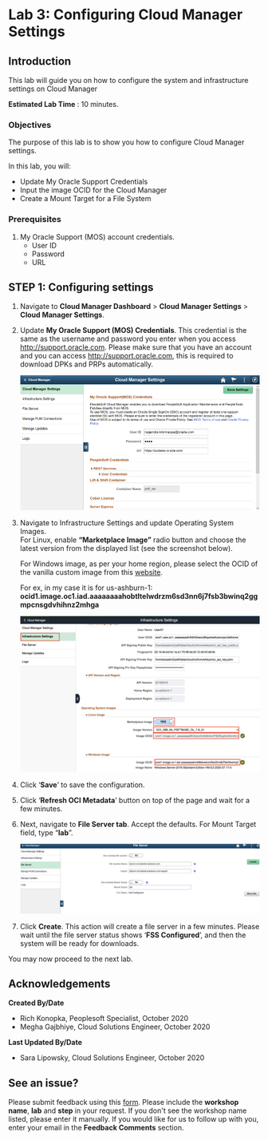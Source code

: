 # Lab 3: Configuring Cloud Manager Settings

## Introduction
This lab will guide you on how to configure the system and infrastructure settings on Cloud Manager

**Estimated Lab Time** : 10 minutes.

### Objectives
The purpose of this lab is to show you how to configure Cloud Manager settings.

In this lab, you will:
* Update My Oracle Support Credentials
* Input the image OCID for the Cloud Manager
* Create a Mount Target for a File System

### Prerequisites
1. My Oracle Support (MOS) account credentials.
    - User ID
    - Password
    - URL

## **STEP 1**: Configuring settings

1.	Navigate to **Cloud Manager Dashboard** > **Cloud Manager Settings** > **Cloud Manager Settings**.

2.	Update **My Oracle Support (MOS) Credentials**. This credential is the same as the username and password you enter when you access http://support.oracle.com. Please make sure that you have an account and you can access http://support.oracle.com, this is required to download DPKs and PRPs automatically. 

    ![](./images/1.png "")

3.	Navigate to Infrastructure Settings and update Operating System Images.     
    For Linux, enable **“Marketplace Image”** radio button and choose the latest version from the displayed list (see the screenshot below).

    For Windows image, as per your home region, please select the OCID of the vanilla custom image from this [website](https://docs.cloud.oracle.com/en-us/iaas/images/image/146ab34c-064a-4255-b5ea-e26bbfa6591d/).

    For ex, in my case it is for us-ashburn-1:	**ocid1.image.oc1.iad.aaaaaaaahobtltelwdrzm6sd3nn6j7fsb3bwinq2ggmpcnsgdvhihnz2mhga**
 
    ![](./images/image.png "")

4.	Click ‘**Save**’ to save the configuration. 

5.	Click ‘**Refresh OCI Metadata**’ button on top of the page and wait for a few minutes.

6.	Next, navigate to **File Server tab**.  Accept the defaults. For Mount Target field, type “**lab**”.

    ![](./images/3.png "")

7.	Click **Create**.  This action will create a file server in a few minutes. Please wait until the file server status shows ‘**FSS Configured**’, and then the system will be ready for downloads. 

You may now proceed to the next lab.

## Acknowledgements

**Created By/Date**   
- Rich Konopka, Peoplesoft Specialist, October 2020  
- Megha Gajbhiye, Cloud Solutions Engineer, October 2020  

**Last Updated By/Date**    
- Sara Lipowsky, Cloud Solutions Engineer, October 2020  

## See an issue?

Please submit feedback using this [form](https://apexapps.oracle.com/pls/apex/f?p=133:1:::::P1_FEEDBACK:1). Please include the **workshop name**, **lab** and **step** in your request. If you don't see the workshop name listed, please enter it manually. If you would like for us to follow up with you, enter your email in the **Feedback Comments** section.  